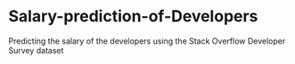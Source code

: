 # Salary-prediction-of-Developers
Predicting the salary of the developers using the Stack Overflow Developer Survey dataset

